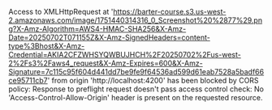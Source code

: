 Access to XMLHttpRequest at 'https://barter-course.s3.us-west-2.amazonaws.com/image/1751440314316_0_Screenshot%20%2877%29.png?X-Amz-Algorithm=AWS4-HMAC-SHA256&X-Amz-Date=20250702T071155Z&X-Amz-SignedHeaders=content-type%3Bhost&X-Amz-Credential=AKIA2CFZWHSYQWBUJHCH%2F20250702%2Fus-west-2%2Fs3%2Faws4_request&X-Amz-Expires=600&X-Amz-Signature=7c115c95f604d441dd7be9fe9f64536ad599d61eab7528a5badf66ce95711cb7' from origin 'http://localhost:4200' has been blocked by CORS policy: Response to preflight request doesn't pass access control check: No 'Access-Control-Allow-Origin' header is present on the requested resource.
